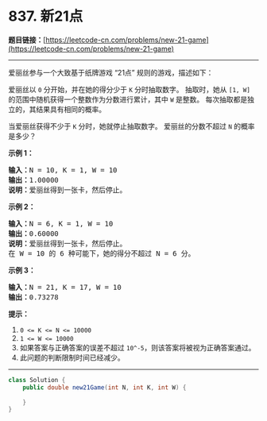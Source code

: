 # 837. 新21点

**题目链接：**[https://leetcode-cn.com/problems/new-21-game](https://leetcode-cn.com/problems/new-21-game)

---

<div class="content__1Y2H">
 <div class="notranslate">
  <p>爱丽丝参与一个大致基于纸牌游戏 “21点” 规则的游戏，描述如下：</p> 
  <p>爱丽丝以 <code>0</code> 分开始，并在她的得分少于 <code>K</code> 分时抽取数字。 抽取时，她从 <code>[1, W]</code> 的范围中随机获得一个整数作为分数进行累计，其中 <code>W</code> 是整数。 每次抽取都是独立的，其结果具有相同的概率。</p> 
  <p>当爱丽丝获得不少于 <code>K</code> 分时，她就停止抽取数字。 爱丽丝的分数不超过 <code>N</code> 的概率是多少？</p> 
  <p><strong>示例</strong><strong> 1</strong><strong>：</strong></p> 
  <pre class="language-text"><strong>输入：</strong>N = 10, K = 1, W = 10
<strong>输出：</strong>1.00000
<strong>说明：</strong>爱丽丝得到一张卡，然后停止。</pre> 
  <p><strong>示例 </strong><strong>2</strong><strong>：</strong></p> 
  <pre class="language-text"><strong>输入：</strong>N = 6, K = 1, W = 10
<strong>输出：</strong>0.60000
<strong>说明：</strong>爱丽丝得到一张卡，然后停止。
在 W = 10 的 6 种可能下，她的得分不超过 N = 6 分。</pre> 
  <p><strong>示例 </strong><strong>3</strong><strong>：</strong></p> 
  <pre class="language-text"><strong>输入：</strong>N = 21, K = 17, W = 10
<strong>输出：</strong>0.73278</pre> 
  <p><strong>提示：</strong></p> 
  <ol> 
   <li><code>0 &lt;= K &lt;= N &lt;= 10000</code></li> 
   <li><code>1 &lt;= W &lt;= 10000</code></li> 
   <li>如果答案与正确答案的误差不超过 <code>10^-5</code>，则该答案将被视为正确答案通过。</li> 
   <li>此问题的判断限制时间已经减少。</li> 
  </ol> 
 </div>
</div>

---

```java
class Solution {
    public double new21Game(int N, int K, int W) {
        
    }
}
```